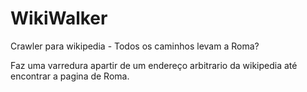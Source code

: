 # WikiWalker
Crawler para wikipedia - Todos os caminhos levam a Roma?


Faz uma varredura apartir de um endereço arbitrario da wikipedia até encontrar a pagina de Roma.
